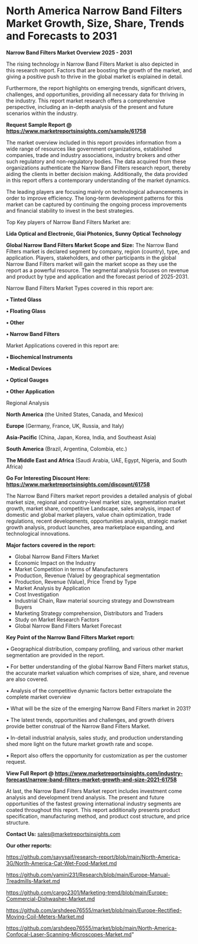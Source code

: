 # North America Narrow Band Filters Market Growth, Size, Share, Trends and Forecasts to 2031

<Strong> Narrow Band Filters Market Overview 2025 - 2031</strong>

The rising technology in Narrow Band Filters Market is also depicted in this research report. Factors that are boosting the growth of the market, and giving a positive push to thrive in the global market is explained in detail.

Furthermore, the report highlights on emerging trends, significant drivers, challenges, and opportunities, providing all necessary data for thriving in the industry. This report market research offers a comprehensive perspective, including an in-depth analysis of the present and future scenarios within the industry.

<strong>Request Sample Report @ <a href=https://www.marketreportsinsights.com/sample/61758>https://www.marketreportsinsights.com/sample/61758</a></strong>

The market overview included in this report provides information from a wide range of resources like government organizations, established companies, trade and industry associations, industry brokers and other such regulatory and non-regulatory bodies. The data acquired from these organizations authenticate the Narrow Band Filters research report, thereby aiding the clients in better decision making. Additionally, the data provided in this report offers a contemporary understanding of the market dynamics.

The leading players are focusing mainly on technological advancements in order to improve efficiency. The long-term development patterns for this market can be captured by continuing the ongoing process improvements and financial stability to invest in the best strategies.

Top Key players of Narrow Band Filters Market are:

<strong>Lida Optical and Electronic, Giai Photonics, Sunny Optical Technology</strong>

<strong><b>Global Narrow Band Filters Market Scope and Size:</b></strong>
The Narrow Band Filters market is declared segment by company, region (country), type, and application. Players, stakeholders, and other participants in the global Narrow Band Filters market will gain the market scope as they use the report as a powerful resource. The segmental analysis focuses on revenue and product by type and application and the forecast period of 2025-2031.

Narrow Band Filters Market Types covered in this report are:

<strong>• Tinted Glass

• Floating Glass

• Other

• Narrow Band Filters</strong>

Market Applications covered in this report are:

<strong>• Biochemical Instruments

• Medical Devices

• Optical Gauges

• Other Application</strong> 

Regional Analysis

<strong>North America</strong> (the United States, Canada, and Mexico)

<strong>Europe</strong> (Germany, France, UK, Russia, and Italy)

<strong>Asia-Pacific</strong> (China, Japan, Korea, India, and Southeast Asia)

<strong>South America</strong> (Brazil, Argentina, Colombia, etc.)

<strong>The Middle East and Africa</strong> (Saudi Arabia, UAE, Egypt, Nigeria, and South Africa)

<strong>Go For Interesting Discount Here: <a href=https://www.marketreportsinsights.com/discount/61758>https://www.marketreportsinsights.com/discount/61758</a></strong>

The Narrow Band Filters market report provides a detailed analysis of global market size, regional and country-level market size, segmentation market growth, market share, competitive Landscape, sales analysis, impact of domestic and global market players, value chain optimization, trade regulations, recent developments, opportunities analysis, strategic market growth analysis, product launches, area marketplace expanding, and technological innovations.

<strong><b>Major factors covered in the report:</b></strong>
<ul>
  <li>Global Narrow Band Filters Market </li>
  <li>Economic Impact on the Industry</li>
  <li>Market Competition in terms of Manufacturers</li>
  <li>Production, Revenue (Value) by geographical segmentation</li>
  <li>Production, Revenue (Value), Price Trend by Type</li>
  <li>Market Analysis by Application</li>
  <li>Cost Investigation</li>
  <li>Industrial Chain, Raw material sourcing strategy and Downstream Buyers</li>
  <li>Marketing Strategy comprehension, Distributors and Traders</li>
  <li>Study on Market Research Factors</li>
  <li>Global Narrow Band Filters Market Forecast</li>
</ul>

<strong><b>Key Point of the Narrow Band Filters Market report:</b></strong>

• Geographical distribution, company profiling, and various other market segmentation are provided in the report.

• For better understanding of the global Narrow Band Filters market status, the accurate market valuation which comprises of size, share, and revenue are also covered.

• Analysis of the competitive dynamic factors better extrapolate the complete market overview

• What will be the size of the emerging Narrow Band Filters market in 2031?

• The latest trends, opportunities and challenges, and growth drivers provide better construal of the Narrow Band Filters Market.

• In-detail industrial analysis, sales study, and production understanding shed more light on the future market growth rate and scope.

• Report also offers the opportunity for customization as per the customer request.

<strong><b>View Full Report @ <a href=https://www.marketreportsinsights.com/industry-forecast/narrow-band-filters-market-growth-and-size-2021-61758>https://www.marketreportsinsights.com/industry-forecast/narrow-band-filters-market-growth-and-size-2021-61758</a></b></strong>


At last, the Narrow Band Filters Market report includes investment come analysis and development trend analysis. The present and future opportunities of the fastest growing international industry segments are coated throughout this report. This report additionally presents product specification, manufacturing method, and product cost structure, and price structure.

<strong>Contact Us:</strong>
sales@marketreportsinsights.com

<strong>Our other reports:</strong>

<a href=https://github.com/sayysaif/research-report/blob/main/North-America-3G/North-America-Cat-Wet-Food-Market.md>https://github.com/sayysaif/research-report/blob/main/North-America-3G/North-America-Cat-Wet-Food-Market.md</a>

<a href=https://github.com/yamini231/Research/blob/main/Europe-Manual-Treadmills-Market.md>https://github.com/yamini231/Research/blob/main/Europe-Manual-Treadmills-Market.md</a>

<a href=https://github.com/cargo2301/Marketing-trend/blob/main/Europe-Commercial-Dishwasher-Market.md>https://github.com/cargo2301/Marketing-trend/blob/main/Europe-Commercial-Dishwasher-Market.md</a>

<a href=https://github.com/arshdeep76555/market/blob/main/Europe-Rectified-Moving-Coil-Meters-Market.md>https://github.com/arshdeep76555/market/blob/main/Europe-Rectified-Moving-Coil-Meters-Market.md</a>

<a href=https://github.com/arshdeep76555/market/blob/main/North-America-Confocal-Laser-Scanning-Microscopes-Market.md>https://github.com/arshdeep76555/market/blob/main/North-America-Confocal-Laser-Scanning-Microscopes-Market.md</a>"

